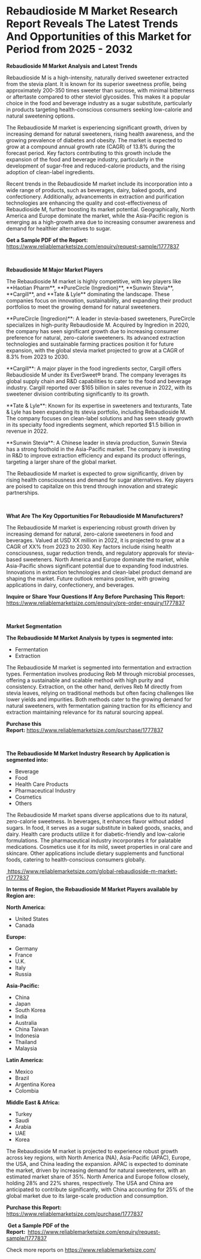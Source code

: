 <p><h1>Rebaudioside M Market Research Report Reveals The Latest Trends And Opportunities of this Market for Period from 2025 - 2032</h1></p><p><strong>Rebaudioside M Market Analysis and Latest Trends</strong></p>
<p><p>Rebaudioside M is a high-intensity, naturally derived sweetener extracted from the stevia plant. It is known for its superior sweetness profile, being approximately 200-350 times sweeter than sucrose, with minimal bitterness or aftertaste compared to other steviol glycosides. This makes it a popular choice in the food and beverage industry as a sugar substitute, particularly in products targeting health-conscious consumers seeking low-calorie and natural sweetening options.</p><p>The Rebaudioside M market is experiencing significant growth, driven by increasing demand for natural sweeteners, rising health awareness, and the growing prevalence of diabetes and obesity. The market is expected to grow at a compound annual growth rate (CAGR) of 13.8% during the forecast period. Key factors contributing to this growth include the expansion of the food and beverage industry, particularly in the development of sugar-free and reduced-calorie products, and the rising adoption of clean-label ingredients.</p><p>Recent trends in the Rebaudioside M market include its incorporation into a wide range of products, such as beverages, dairy, baked goods, and confectionery. Additionally, advancements in extraction and purification technologies are enhancing the quality and cost-effectiveness of Rebaudioside M, further boosting its market potential. Geographically, North America and Europe dominate the market, while the Asia-Pacific region is emerging as a high-growth area due to increasing consumer awareness and demand for healthier alternatives to sugar.</p></p>
<p><strong>Get a Sample PDF of the Report:&nbsp;</strong> <a href="https://www.reliablemarketsize.com/enquiry/request-sample/1777837?utm_campaign=2272&utm_medium=2&utm_source=Github&utm_content=ia&utm_term=26012025&utm_id=rebaudioside-m">https://www.reliablemarketsize.com/enquiry/request-sample/1777837</a></p>
<p>&nbsp;</p>
<p><strong>Rebaudioside M Major Market Players</strong></p>
<p><p>The Rebaudioside M market is highly competitive, with key players like **Haotian Pharm**, **PureCircle (Ingredion)**, **Sunwin Stevia**, **Cargill**, and **Tate & Lyle** dominating the landscape. These companies focus on innovation, sustainability, and expanding their product portfolios to meet the growing demand for natural sweeteners.</p><p>**PureCircle (Ingredion)**: A leader in stevia-based sweeteners, PureCircle specializes in high-purity Rebaudioside M. Acquired by Ingredion in 2020, the company has seen significant growth due to increasing consumer preference for natural, zero-calorie sweeteners. Its advanced extraction technologies and sustainable farming practices position it for future expansion, with the global stevia market projected to grow at a CAGR of 8.3% from 2023 to 2030.</p><p>**Cargill**: A major player in the food ingredients sector, Cargill offers Rebaudioside M under its EverSweet® brand. The company leverages its global supply chain and R&D capabilities to cater to the food and beverage industry. Cargill reported over $165 billion in sales revenue in 2022, with its sweetener division contributing significantly to its growth.</p><p>**Tate & Lyle**: Known for its expertise in sweeteners and texturants, Tate & Lyle has been expanding its stevia portfolio, including Rebaudioside M. The company focuses on clean-label solutions and has seen steady growth in its specialty food ingredients segment, which reported $1.5 billion in revenue in 2022.</p><p>**Sunwin Stevia**: A Chinese leader in stevia production, Sunwin Stevia has a strong foothold in the Asia-Pacific market. The company is investing in R&D to improve extraction efficiency and expand its product offerings, targeting a larger share of the global market.</p><p>The Rebaudioside M market is expected to grow significantly, driven by rising health consciousness and demand for sugar alternatives. Key players are poised to capitalize on this trend through innovation and strategic partnerships.</p></p>
<p>&nbsp;</p>
<p><strong>What Are The Key Opportunities For Rebaudioside M Manufacturers?</strong></p>
<p><p>The Rebaudioside M market is experiencing robust growth driven by increasing demand for natural, zero-calorie sweeteners in food and beverages. Valued at USD XX million in 2022, it is projected to grow at a CAGR of XX% from 2023 to 2030. Key factors include rising health consciousness, sugar reduction trends, and regulatory approvals for stevia-based sweeteners. North America and Europe dominate the market, while Asia-Pacific shows significant potential due to expanding food industries. Innovations in extraction technologies and clean-label product demand are shaping the market. Future outlook remains positive, with growing applications in dairy, confectionery, and beverages.</p></p>
<p><strong>Inquire or Share Your Questions If Any Before Purchasing This Report:</strong> <a href="https://www.reliablemarketsize.com/enquiry/pre-order-enquiry/1777837?utm_campaign=2272&utm_medium=2&utm_source=Github&utm_content=ia&utm_term=26012025&utm_id=rebaudioside-m">https://www.reliablemarketsize.com/enquiry/pre-order-enquiry/1777837</a></p>
<p>&nbsp;</p>
<p><strong>Market Segmentation</strong></p>
<p><strong>The Rebaudioside M Market Analysis by types is segmented into:</strong></p>
<p><ul><li>Fermentation</li><li>Extraction</li></ul></p>
<p><p>The Rebaudioside M market is segmented into fermentation and extraction types. Fermentation involves producing Reb M through microbial processes, offering a sustainable and scalable method with high purity and consistency. Extraction, on the other hand, derives Reb M directly from stevia leaves, relying on traditional methods but often facing challenges like lower yields and impurities. Both methods cater to the growing demand for natural sweeteners, with fermentation gaining traction for its efficiency and extraction maintaining relevance for its natural sourcing appeal.</p></p>
<p><strong>Purchase this Report:&nbsp;</strong><a href="https://www.reliablemarketsize.com/purchase/1777837?utm_campaign=2272&utm_medium=2&utm_source=Github&utm_content=ia&utm_term=26012025&utm_id=rebaudioside-m">https://www.reliablemarketsize.com/purchase/1777837</a></p>
<p>&nbsp;</p>
<p><strong>The Rebaudioside M Market Industry Research by Application is segmented into:</strong></p>
<p><ul><li>Beverage</li><li>Food</li><li>Health Care Products</li><li>Pharmaceutical Industry</li><li>Cosmetics</li><li>Others</li></ul></p>
<p><p>The Rebaudioside M market spans diverse applications due to its natural, zero-calorie sweetness. In beverages, it enhances flavor without added sugars. In food, it serves as a sugar substitute in baked goods, snacks, and dairy. Health care products utilize it for diabetic-friendly and low-calorie formulations. The pharmaceutical industry incorporates it for palatable medications. Cosmetics use it for its mild, sweet properties in oral care and skincare. Other applications include dietary supplements and functional foods, catering to health-conscious consumers globally.</p></p>
<p><a href="https://www.reliablemarketsize.com/global-rebaudioside-m-market-r1777837?utm_campaign=2272&utm_medium=2&utm_source=Github&utm_content=ia&utm_term=26012025&utm_id=rebaudioside-m">&nbsp;https://www.reliablemarketsize.com/global-rebaudioside-m-market-r1777837</a></p>
<p><strong>In terms of Region, the Rebaudioside M Market Players available by Region are:</strong></p>
<p>
    <p> <strong> North America: </strong>
        <ul>
            <li>United States</li>
            <li>Canada</li>
        </ul>
        </p> 
    <p> <strong> Europe: </strong>
        <ul>
            <li>Germany</li>
            <li>France</li>
            <li>U.K.</li>
            <li>Italy</li>
            <li>Russia</li>
        </ul>
        </p> 
    <p> <strong> Asia-Pacific: </strong>
        <ul>
            <li>China</li>
            <li>Japan</li>
            <li>South Korea</li>
            <li>India</li>
            <li>Australia</li>
            <li>China Taiwan</li>
            <li>Indonesia</li>
            <li>Thailand</li>
            <li>Malaysia</li>
        </ul>
        </p> 
    <p> <strong> Latin America: </strong>
        <ul>
            <li>Mexico</li>
            <li>Brazil</li>
            <li>Argentina Korea</li>
            <li>Colombia</li>
        </ul>
        </p> 
    <p> <strong> Middle East & Africa: </strong>
        <ul>
            <li>Turkey</li>
            <li>Saudi</li>
            <li>Arabia</li>
            <li>UAE</li>
            <li>Korea</li>
        </ul>
    </p>
    </p>
<p><p>The Rebaudioside M market is projected to experience robust growth across key regions, with North America (NA), Asia-Pacific (APAC), Europe, the USA, and China leading the expansion. APAC is expected to dominate the market, driven by increasing demand for natural sweeteners, with an estimated market share of 35%. North America and Europe follow closely, holding 28% and 22% shares, respectively. The USA and China are anticipated to contribute significantly, with China accounting for 25% of the global market due to its large-scale production and consumption.</p></p>
<p><strong>Purchase this Report: </strong><a href="https://www.reliablemarketsize.com/purchase/1777837?utm_campaign=2272&utm_medium=2&utm_source=Github&utm_content=ia&utm_term=26012025&utm_id=rebaudioside-m">https://www.reliablemarketsize.com/purchase/1777837</a></p>
<p>&nbsp;<strong>Get a Sample PDF of the Report:&nbsp;&nbsp;</strong><a href="https://www.reliablemarketsize.com/enquiry/request-sample/1777837?utm_campaign=2272&utm_medium=2&utm_source=Github&utm_content=ia&utm_term=26012025&utm_id=rebaudioside-m">https://www.reliablemarketsize.com/enquiry/request-sample/1777837</a></p>
<p><strong></strong></p>
<p>Check more reports on <a href="https://www.reliablemarketsize.com/?utm_campaign=2272&utm_medium=2&utm_source=Github&utm_content=ia&utm_term=26012025&utm_id=rebaudioside-m">https://www.reliablemarketsize.com/</a></p>